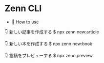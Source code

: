 # Zenn CLI

* [📘 How to use](https://zenn.dev/zenn/articles/zenn-cli-guide)

👇  新しい記事を作成する
$ npx zenn new:article

👇  新しい本を作成する
$ npx zenn new:book

👇  投稿をプレビューする
$ npx zenn preview
